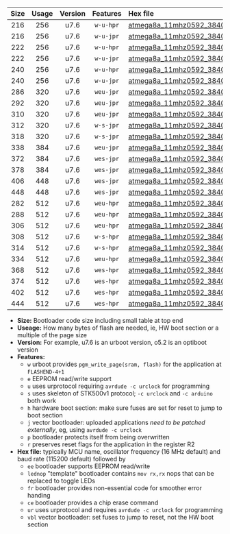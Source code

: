 |Size|Usage|Version|Features|Hex file|
|:-:|:-:|:-:|:-:|:--|
|216|256|u7.6|`w-u-hpr`|[atmega8a_11mhz0592_38400bps_ur.hex](https://raw.githubusercontent.com/stefanrueger/urboot/main/atmega8a_11mhz0592_38400bps_ur.hex)|
|216|256|u7.6|`w-u-jpr`|[atmega8a_11mhz0592_38400bps_ur_vbl.hex](https://raw.githubusercontent.com/stefanrueger/urboot/main/atmega8a_11mhz0592_38400bps_ur_vbl.hex)|
|222|256|u7.6|`w-u-hpr`|[atmega8a_11mhz0592_38400bps_lednop_ur.hex](https://raw.githubusercontent.com/stefanrueger/urboot/main/atmega8a_11mhz0592_38400bps_lednop_ur.hex)|
|222|256|u7.6|`w-u-jpr`|[atmega8a_11mhz0592_38400bps_lednop_ur_vbl.hex](https://raw.githubusercontent.com/stefanrueger/urboot/main/atmega8a_11mhz0592_38400bps_lednop_ur_vbl.hex)|
|240|256|u7.6|`w-u-hpr`|[atmega8a_11mhz0592_38400bps_lednop_fr_ur.hex](https://raw.githubusercontent.com/stefanrueger/urboot/main/atmega8a_11mhz0592_38400bps_lednop_fr_ur.hex)|
|240|256|u7.6|`w-u-jpr`|[atmega8a_11mhz0592_38400bps_lednop_fr_ur_vbl.hex](https://raw.githubusercontent.com/stefanrueger/urboot/main/atmega8a_11mhz0592_38400bps_lednop_fr_ur_vbl.hex)|
|286|320|u7.6|`weu-jpr`|[atmega8a_11mhz0592_38400bps_ee_ur_vbl.hex](https://raw.githubusercontent.com/stefanrueger/urboot/main/atmega8a_11mhz0592_38400bps_ee_ur_vbl.hex)|
|292|320|u7.6|`weu-jpr`|[atmega8a_11mhz0592_38400bps_ee_lednop_ur_vbl.hex](https://raw.githubusercontent.com/stefanrueger/urboot/main/atmega8a_11mhz0592_38400bps_ee_lednop_ur_vbl.hex)|
|310|320|u7.6|`weu-jpr`|[atmega8a_11mhz0592_38400bps_ee_lednop_fr_ur_vbl.hex](https://raw.githubusercontent.com/stefanrueger/urboot/main/atmega8a_11mhz0592_38400bps_ee_lednop_fr_ur_vbl.hex)|
|312|320|u7.6|`w-s-jpr`|[atmega8a_11mhz0592_38400bps_vbl.hex](https://raw.githubusercontent.com/stefanrueger/urboot/main/atmega8a_11mhz0592_38400bps_vbl.hex)|
|318|320|u7.6|`w-s-jpr`|[atmega8a_11mhz0592_38400bps_lednop_vbl.hex](https://raw.githubusercontent.com/stefanrueger/urboot/main/atmega8a_11mhz0592_38400bps_lednop_vbl.hex)|
|338|384|u7.6|`weu-jpr`|[atmega8a_11mhz0592_38400bps_ee_lednop_fr_ce_ur_vbl.hex](https://raw.githubusercontent.com/stefanrueger/urboot/main/atmega8a_11mhz0592_38400bps_ee_lednop_fr_ce_ur_vbl.hex)|
|372|384|u7.6|`wes-jpr`|[atmega8a_11mhz0592_38400bps_ee_vbl.hex](https://raw.githubusercontent.com/stefanrueger/urboot/main/atmega8a_11mhz0592_38400bps_ee_vbl.hex)|
|378|384|u7.6|`wes-jpr`|[atmega8a_11mhz0592_38400bps_ee_lednop_vbl.hex](https://raw.githubusercontent.com/stefanrueger/urboot/main/atmega8a_11mhz0592_38400bps_ee_lednop_vbl.hex)|
|406|448|u7.6|`wes-jpr`|[atmega8a_11mhz0592_38400bps_ee_lednop_fr_vbl.hex](https://raw.githubusercontent.com/stefanrueger/urboot/main/atmega8a_11mhz0592_38400bps_ee_lednop_fr_vbl.hex)|
|448|448|u7.6|`wes-jpr`|[atmega8a_11mhz0592_38400bps_ee_lednop_fr_ce_vbl.hex](https://raw.githubusercontent.com/stefanrueger/urboot/main/atmega8a_11mhz0592_38400bps_ee_lednop_fr_ce_vbl.hex)|
|282|512|u7.6|`weu-hpr`|[atmega8a_11mhz0592_38400bps_ee_ur.hex](https://raw.githubusercontent.com/stefanrueger/urboot/main/atmega8a_11mhz0592_38400bps_ee_ur.hex)|
|288|512|u7.6|`weu-hpr`|[atmega8a_11mhz0592_38400bps_ee_lednop_ur.hex](https://raw.githubusercontent.com/stefanrueger/urboot/main/atmega8a_11mhz0592_38400bps_ee_lednop_ur.hex)|
|306|512|u7.6|`weu-hpr`|[atmega8a_11mhz0592_38400bps_ee_lednop_fr_ur.hex](https://raw.githubusercontent.com/stefanrueger/urboot/main/atmega8a_11mhz0592_38400bps_ee_lednop_fr_ur.hex)|
|308|512|u7.6|`w-s-hpr`|[atmega8a_11mhz0592_38400bps.hex](https://raw.githubusercontent.com/stefanrueger/urboot/main/atmega8a_11mhz0592_38400bps.hex)|
|314|512|u7.6|`w-s-hpr`|[atmega8a_11mhz0592_38400bps_lednop.hex](https://raw.githubusercontent.com/stefanrueger/urboot/main/atmega8a_11mhz0592_38400bps_lednop.hex)|
|334|512|u7.6|`weu-hpr`|[atmega8a_11mhz0592_38400bps_ee_lednop_fr_ce_ur.hex](https://raw.githubusercontent.com/stefanrueger/urboot/main/atmega8a_11mhz0592_38400bps_ee_lednop_fr_ce_ur.hex)|
|368|512|u7.6|`wes-hpr`|[atmega8a_11mhz0592_38400bps_ee.hex](https://raw.githubusercontent.com/stefanrueger/urboot/main/atmega8a_11mhz0592_38400bps_ee.hex)|
|374|512|u7.6|`wes-hpr`|[atmega8a_11mhz0592_38400bps_ee_lednop.hex](https://raw.githubusercontent.com/stefanrueger/urboot/main/atmega8a_11mhz0592_38400bps_ee_lednop.hex)|
|402|512|u7.6|`wes-hpr`|[atmega8a_11mhz0592_38400bps_ee_lednop_fr.hex](https://raw.githubusercontent.com/stefanrueger/urboot/main/atmega8a_11mhz0592_38400bps_ee_lednop_fr.hex)|
|444|512|u7.6|`wes-hpr`|[atmega8a_11mhz0592_38400bps_ee_lednop_fr_ce.hex](https://raw.githubusercontent.com/stefanrueger/urboot/main/atmega8a_11mhz0592_38400bps_ee_lednop_fr_ce.hex)|

- **Size:** Bootloader code size including small table at top end
- **Useage:** How many bytes of flash are needed, ie, HW boot section or a multiple of the page size
- **Version:** For example, u7.6 is an urboot version, o5.2 is an optiboot version
- **Features:**
  + `w` urboot provides `pgm_write_page(sram, flash)` for the application at `FLASHEND-4+1`
  + `e` EEPROM read/write support
  + `u` uses urprotocol requiring `avrdude -c urclock` for programming
  + `s` uses skeleton of STK500v1 protocol; `-c urclock` and `-c arduino` both work
  + `h` hardware boot section: make sure fuses are set for reset to jump to boot section
  + `j` vector bootloader: uploaded applications *need to be patched externally*, eg, using `avrdude -c urclock`
  + `p` bootloader protects itself from being overwritten
  + `r` preserves reset flags for the application in the register R2
- **Hex file:** typically MCU name, oscillator frequency (16 MHz default) and baud rate (115200 default) followed by
  + `ee` bootloader supports EEPROM read/write
  + `lednop` "template" bootloader contains `mov rx,rx` nops that can be replaced to toggle LEDs
  + `fr` bootloader provides non-essential code for smoother error handing
  + `ce` bootloader provides a chip erase command
  + `ur` uses urprotocol and requires `avrdude -c urclock` for programming
  + `vbl` vector bootloader: set fuses to jump to reset, not the HW boot section
